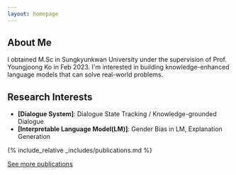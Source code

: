 ```yaml
---
layout: homepage
---
```


## About Me

I obtained M.Sc in Sungkyunkwan University under the supervision of Prof. Youngjoong Ko in Feb 2023. I'm interested in building knowledge-enhanced language models that can solve real-world problems.

## Research Interests

- **[Dialogue System]**: Dialogue State Tracking / Knowledge-grounded Dialogue
- **[Interpretable Language Model(LM)]**: Gender Bias in LM, Explanation Generation


{% include_relative _includes/publications.md %}

[See more publications](./_posts/2023-01-30-welcome-to-jekyll.markdown)


